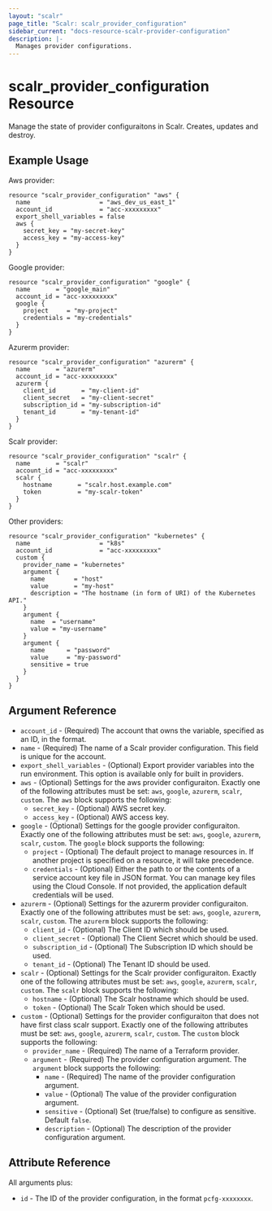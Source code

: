 ```yaml
---
layout: "scalr"
page_title: "Scalr: scalr_provider_configuration"
sidebar_current: "docs-resource-scalr-provider-configuration"
description: |-
  Manages provider configurations.
---
```


# scalr_provider_configuration Resource

Manage the state of provider configuraitons in Scalr. Creates, updates and destroy.

## Example Usage

Aws provider:

```hcl
resource "scalr_provider_configuration" "aws" {
  name                   = "aws_dev_us_east_1"
  account_id             = "acc-xxxxxxxxx"
  export_shell_variables = false
  aws {
    secret_key = "my-secret-key"
    access_key = "my-access-key"
  }
}
```

Google provider:

```hcl
resource "scalr_provider_configuration" "google" {
  name       = "google_main"
  account_id = "acc-xxxxxxxxx"
  google {
    project     = "my-project"
    credentials = "my-credentials"
  }
}
```

Azurerm provider:

```hcl
resource "scalr_provider_configuration" "azurerm" {
  name       = "azurerm"
  account_id = "acc-xxxxxxxxx"
  azurerm {
    client_id       = "my-client-id"
    client_secret   = "my-client-secret"
    subscription_id = "my-subscription-id"
    tenant_id       = "my-tenant-id"
  }
}
```

Scalr provider:

```hcl
resource "scalr_provider_configuration" "scalr" {
  name       = "scalr"
  account_id = "acc-xxxxxxxxx"
  scalr {
    hostname       = "scalr.host.example.com"
    token          = "my-scalr-token"
  }
}
```

Other providers:

```hcl
resource "scalr_provider_configuration" "kubernetes" {
  name                   = "k8s"
  account_id             = "acc-xxxxxxxxx"
  custom {
    provider_name = "kubernetes"
    argument {
      name        = "host"
      value       = "my-host"
      description = "The hostname (in form of URI) of the Kubernetes API."
    }
    argument {
      name  = "username"
      value = "my-username"
    }
    argument {
      name      = "password"
      value     = "my-password"
      sensitive = true
    }
  }
}
```

## Argument Reference

* `account_id` - (Required) The account that owns the variable, specified as an ID, in the format.
* `name` - (Required) The name of a Scalr provider configuration. This field is unique for the account.
* `export_shell_variables` - (Optional) Export provider variables into the run environment. This option is available only for built in providers.
* `aws` - (Optional) Settings for the aws provider configuraiton. Exactly one of the following attributes must be set: `aws`, `google`, `azurerm`, `scalr`, `custom`.
   The `aws` block supports the following:
  * `secret_key` - (Optional) AWS secret key. 
  * `access_key` - (Optional) AWS access key.
* `google` - (Optional) Settings for the google provider configuraiton. Exactly one of the following attributes must be set: `aws`, `google`, `azurerm`, `scalr`, `custom`.
   The `google` block supports the following:
  * `project` - (Optional) The default project to manage resources in. If another project is specified on a resource, it will take precedence.
  * `credentials` - (Optional) Either the path to or the contents of a service account key file in JSON format. You can manage key files using the Cloud Console. If not provided, the application default credentials will be used.
* `azurerm` - (Optional) Settings for the azurerm provider configuraiton. Exactly one of the following attributes must be set: `aws`, `google`, `azurerm`, `scalr`, `custom`.
   The `azurerm` block supports the following:
  * `client_id` - (Optional) The Client ID which should be used.
  * `client_secret` - (Optional) The Client Secret which should be used.
  * `subscription_id` - (Optional) The Subscription ID which should be used. 
  * `tenant_id` - (Optional) The Tenant ID should be used.
* `scalr` - (Optional) Settings for the Scalr provider configuraiton. Exactly one of the following attributes must be set: `aws`, `google`, `azurerm`, `scalr`, `custom`.
  The `scalr` block supports the following:
    * `hostname` - (Optional) The Scalr hostname which should be used.
    * `token` - (Optional) The Scalr Token which should be used.
* `custom` - (Optional) Settings for the provider configuraiton that does not have first class scalr support. Exactly one of the following attributes must be set: `aws`, `google`, `azurerm`, `scalr`, `custom`.
   The `custom` block supports the following:
  * `provider_name` - (Required) The name of a Terraform provider.
  * `argument` - (Required) The provider configuration argument.
     The `argument` block supports the following:
    * `name` - (Required) The name of the provider configuration argument. 
    * `value` - (Optional) The value of the provider configuration argument.
    * `sensitive` - (Optional) Set (true/false) to configure as sensitive. Default `false`.
    * `description` - (Optional) The description of the provider configuration argument.


## Attribute Reference

All arguments plus:

* `id` - The ID of the provider configuration, in the format `pcfg-xxxxxxxx`.
